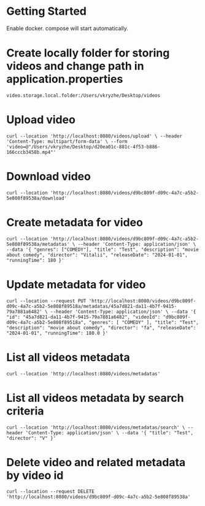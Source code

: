 # Getting Started
Enable docker. compose will start automatically.

# Create locally folder for storing videos and change path in application.properties
`
video.storage.local.folder:/Users/vkryzhe/Desktop/videos
`


# Upload video 
``
curl --location 'http://localhost:8080/videos/upload' \
--header 'Content-Type: multipart/form-data' \
--form 'video=@"/Users/vkryzhe/Desktop/d20ea01c-881c-4f53-b886-166cccb3458b.mp4"'
``

# Download video
``
curl --location 'http://localhost:8080/videos/d9bc809f-d09c-4a7c-a5b2-5e808f89538a/download'
``

# Create metadata for video
``
curl --location 'http://localhost:8080/videos/d9bc809f-d09c-4a7c-a5b2-5e808f89538a/metadatas' \
--header 'Content-Type: application/json' \
--data '{
"genres": ["COMEDY"],
"title": "Test",
"description": "movie about comedy",
"director": "Vitalii",
"releaseDate": "2024-01-01",
"runningTime": 180
}'
``

# Update metadata for video
``
curl --location --request PUT 'http://localhost:8080/videos/d9bc809f-d09c-4a7c-a5b2-5e808f89518a/metadatas/45a7d821-da11-4b7f-9415-79a7881a6482' \
--header 'Content-Type: application/json' \
--data '{
"id": "45a7d821-da11-4b7f-9415-79a7881a6482",
"videoId": "d9bc809f-d09c-4a7c-a5b2-5e808f89518a",
"genres": [
"COMEDY"
],
"title": "Test",
"description": "movie about comedy",
"director": "fa",
"releaseDate": "2024-01-01",
"runningTime": 180.0
}'
``

# List all videos metadata
``
curl --location 'http://localhost:8080/videos/metadatas'
``

# List all videos metadata by search criteria
``
curl --location 'http://localhost:8080/videos/metadatas/search' \
--header 'Content-Type: application/json' \
--data '{
"title": "Test",
"director": "V"
}'
``

# Delete video and related metadata by video id
``
curl --location --request DELETE 'http://localhost:8080/videos/d9bc809f-d09c-4a7c-a5b2-5e808f89538a'
``



